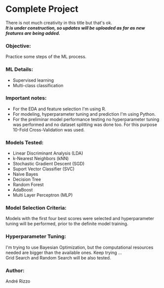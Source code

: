 # Complete Project
There is not much creativity in this title but that's ok. </br>
***It is under construction, so updates will be uploaded as far as new features are being added.***

### Objective:
Practice some steps of the ML process.

### ML Details:
- Supervised learning
- Multi-class classification

### Important notes:
- For the EDA and feature selection I'm using R.
- For modeling, hyperparameter tuning and prediction I'm using Python.
- For the preliminar model performance testing no hyperparameter tuning was performed and no dataset splitting was done too. For this purpose 10-Fold Cross-Validation was used.

### Models Tested:
- Linear Discriminant Analysis (LDA)
- k-Nearest Neighbors (kNN)
- Stochastic Gradient Descent (SGD)
- Suport Vector Classifier (SVC)
- Naive Bayes
- Decision Tree
- Random Forest
- AdaBoost
- Multi Layer Perceptron (MLP)

### Model Selection Criteria:
Models with the first four best scores were selected and hyperparameter tuning will be performed, prior to the definite model training. 

### Hyperparameter Tuning:
I'm trying to use Bayesian Optimization, but the computational resources needed are bigger than the available ones. Keep trying ... </br>
Grid Search and Random Search will be also tested. 

### Author:
André Rizzo
